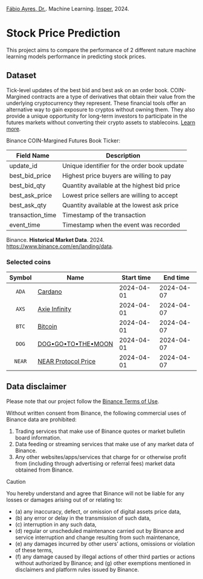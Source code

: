 [Fábio Ayres, Dr.](http://lattes.cnpq.br/6229400946752974). Machine Learning.
[Insper](https://github.com/Insper), 2024.

# Stock Price Prediction

This project aims to compare the performance of 2 different nature machine
learning models performance in predicting stock prices.

## Dataset

Tick-level updates of the best bid and best ask on an order book. COIN-Margined
contracts are a type of derivatives that obtain their value from the underlying
cryptocurrency they represent. These financial tools offer an alternative way to
gain exposure to cryptos without owning them. They also provide a unique
opportunity for long-term investors to participate in the futures markets
without converting their crypto assets to stablecoins.
[Learn more](https://www.binance.com/en/blog/futures/coinmargined-or-usd%E2%93%A2margined-what-futures-contract-suits-you-421499824684903739).

Binance COIN-Margined Futures Book Ticker:

| Field Name       | Description                                 |
| ---------------- | ------------------------------------------- |
| update_id        | Unique identifier for the order book update |
| best_bid_price   | Highest price buyers are willing to pay     |
| best_bid_qty     | Quantity available at the highest bid price |
| best_ask_price   | Lowest price sellers are willing to accept  |
| best_ask_qty     | Quantity available at the lowest ask price  |
| transaction_time | Timestamp of the transaction                |
| event_time       | Timestamp when the event was recorded       |

Binance. **Historical Market Data**. 2024. https://www.binance.com/en/landing/data.

### Selected coins

| Symbol | Name                                                                           | Start time | End time   |
| :----: | ------------------------------------------------------------------------------ | ---------- | ---------- |
| `ADA`  | [Cardano](https://www.binance.com/en/price/cardano)                            | 2024-04-01 | 2024-04-07 |
| `AXS`  | [Axie Infinity](https://www.binance.com/en/price/axie-infinity)                | 2024-04-01 | 2024-04-07 |
| `BTC`  | [Bitcoin](https://www.binance.com/en/price/bitcoin)                            | 2024-04-01 | 2024-04-07 |
| `DOG`  | [DOG•GO•TO•THE•MOON](https://www.binance.com/en/price/dog-go-to-the-moon-rune) | 2024-04-01 | 2024-04-07 |
| `NEAR` | [NEAR Protocol Price](https://www.binance.com/en/price/near-protocol)          | 2024-04-01 | 2024-04-07 |

## Data disclaimer

Please note that our project follow the
[Binance Terms of Use](https://www.binance.com/en/terms).

Without written consent from Binance, the following commercial uses of Binance
data are prohibited:

1. Trading services that make use of Binance quotes or market bulletin board
   information.
2. Data feeding or streaming services that make use of any market data of
   Binance.
3. Any other websites/apps/services that charge for or otherwise profit from
   (including through advertising or referral fees) market data obtained from
   Binance.

> [!CAUTION]
> You hereby understand and agree that Binance will not be liable for
> any losses or damages arising out of or relating to:
>
> - (a) any inaccuracy, defect, or omission of digital assets price data,
> - (b) any error or delay in the transmission of such data,
> - (c) interruption in any such data,
> - (d) regular or unscheduled maintenance carried out by Binance and service
>   interruption and change resulting from such maintenance,
> - (e) any damages incurred by other users’ actions, omissions or violation of
> these terms,
> - (f) any damage caused by illegal actions of other third parties or actions
>   without authorized by Binance; and (g) other exemptions mentioned in
>   disclaimers and platform rules issued by Binance.

